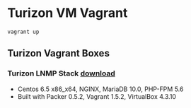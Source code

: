 Turizon VM Vagrant
==============

```
vagrant up 
```

## Turizon Vagrant Boxes
### Turizon LNMP Stack [download](https://www.dropbox.com/s/25d8k8f7rl73b75/tzvm.box)
* Centos 6.5 x86_x64, NGINX, MariaDB 10.0, PHP-FPM 5.6 
* Built with Packer 0.5.2, Vagrant 1.5.2, VirtualBox 4.3.10